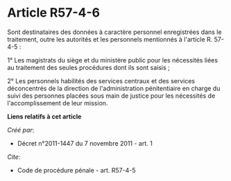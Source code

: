 # Article R57-4-6

Sont destinataires des données à caractère personnel enregistrées dans le traitement, outre les autorités et les personnels
mentionnés à l'article R. 57-4-5 :

1° Les magistrats du siège et du ministère public pour les nécessités liées au traitement des seules procédures dont ils sont
saisis ; 

2° Les personnels habilités des services centraux et des services déconcentrés de la direction de l'administration
pénitentiaire en charge du suivi des personnes placées sous main de justice pour les nécessités de l'accomplissement de leur
mission.

**Liens relatifs à cet article**

_Créé par_:

  - Décret n°2011-1447 du 7 novembre 2011 - art. 1

_Cite_:

  - Code de procédure pénale - art. R57-4-5
